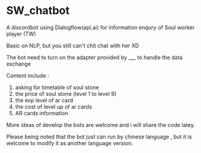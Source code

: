 # SW_chatbot

A discordbot using Dialogflow(api.ai) for information enqury of Soul worker player (TW)

Basic on NLP, but you still can't chit chat with her XD

The bot need to turn on the adapter provided by ___ to handle the data exchange 

Content include :
1. asking for timetable of soul stone
2. the price of soul stone (level 1 to level 9)
3. the exp level of ar card
4. the cost of level up of ar cards 
5. AR cards information

More ideas of develop the bots are welcome and i will share the code latey.

Please being noted that the bot just can run by chinese language , but it is welcome to modify it as another language version.
